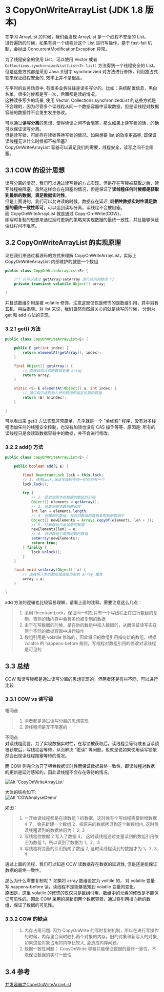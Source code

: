 # 3 CopyOnWriteArrayList (JDK 1.8 版本)

在学习 ArrayList 的时候，我们会发现 ArrayList 是一个线程不安全的 List。  
进行遍历的时候，如果有另一个线程对这个 List 进行写操作，基于 fast-fail 机制，会抛出 ConcurrentModificationException 异常。 

为了线程安全的使用 List，可以使用 Vector 或者 `Collections.synchronizedList(List<T> list)` 方法得到一个线程安全的 List。  
但是这些方式都是采用 Java 关键字 synchronzied 对方法进行修饰，利用独占式锁来保证线程安全的, 效率上并不是很高。

在平时的业务场景中, 有很多业务往往是读多写少的。比如：系统配置信息，黑白名单，很多时候都是写一次，后面都是读的情况。  
这种读多写少的场景, 使用 Vector, Collections.synchronizedList 的这些方式是不合理的，因为尽管多个读线程从同一个数据容器中读取数据，但是读线程对数据容器的数据并不会发生发生修改。  

可以通过**读写分离**的思想，使得读读之间不会阻塞，那么如果上读写锁的话，的确可以保证读写分离。  
但是读写锁，可能存在读锁等待写锁的情况。如果想要 list 的效率更高呢, 既保证读线程无论什么时候都不被阻塞?  
CopyOnWriteArrayList 容器可以满足我们的需要，线程安全，读写之间不会阻塞。

## 3.1 COW 的设计思想

读写分离的情况，我们可以通过读写锁的方式实现。但是存在写锁被获取之后，读写线程被阻塞，虽然这样会存在阻塞的情况，但是保证了**读线程任何时候都是获取到最新的数据，满足数据实时性**。  
但是上面说的，我们可以允许读的时候，数据存在延迟, 既**牺牲数据实时性满足数据的最终一致性即可**，可以达到读写分离，读线程不会被阻塞。   
而 CopyOnWriteArrayList 就是通过 Copy-On-Write(COW)，  
即写时复制的思想来通过延时更新的策略来实现数据的最终一致性，并且能够保证读线程间不阻塞。

## 3.2 CopyOnWriteArrayList 的实现原理

现在我们来通过看源码的方式来理解 CopyOnWriteArrayList，实际上 CopyOnWriteArrayList 内部维护的就是一个数组

```java
public class CopyOnWriteArrayList<E> {

    /** 只可以通过 getArray/setArray 进行访问的数组 */
    private transient volatile Object[] array;

}


```

并且该数组引用是被 volatile 修饰，注意这里仅仅是修饰的是数组引用，其中另有玄机，稍后揭晓。对 list 来说，我们自然而然最关心的就是读写的时候，
分别为 get 和 add 方法的实现。

### 3.2.1 get() 方法

```java
public class CopyOnWriteArrayList<E> {

    public E get(int index) {
        return elementAt(getArray(), index);
    }

    final Object[] getArray() {
        // 直接返回当前的数组变量 array
        return array;
    }

    static <E> E elementAt(Object[] a, int index) {
        // 通过索引读取到入参的数组的指定位置的数据
        return (E) a[index];
    }

}
```

可以看出来 get() 方法实现非常简单，几乎就是一个 "单线程" 程序，没有对多线程添加任何的线程安全控制，也没有加锁也没有 CAS 操作等等，原因是: 所有的读线程只是会读取数据容器中的数据，并不会进行修改。

### 3.2.2 add() 方法

```java
public class CopyOnWriteArrayList<E> {

    public boolean add(E e) {

        final ReentrantLock lock = this.lock;
        // 1. 使用Lock,保证写线程在同一时刻只有一个
        lock.lock();

        try {
            // 2. 获取到原本存数据的数组的引用
            Object[] elements = getArray();
            // 3. 获取到原本数组的长度
            int len = elements.length;
            // 4. 创建新的数组，并将旧数组的数据复制到新数组中
            Object[] newElements = Arrays.copyOf(elements, len + 1);
            // 5. 往新数组中添加新的数据
            newElements[len] = e;
            // 6. 将旧数组引用指向新的数组
            setArray(newElements);
            return true;
        } finally {
            lock.unlock();
        }
    }

    final void setArray(Object[] a) {
        // 直接将入参的数组赋值给当前的 array 属性
        array = a;
    }

}
```

add 方法的逻辑也比较容易理解，请看上面的注释。需要注意这么几点：
> 1. 采用 ReentrantLock，保证同一时刻只有一个写线程正在进行数组的复制，否则的话内存中会有多份被复制的数据
> 2. 由于在写数据的时候，是在新的数组中插入数据的，从而保证读写实在两个不同的数据容器中进行操作
> 3. 数组引用是 volatile 修饰的，因此将旧的数组引用指向新的数组，根据 volatile 的 happens-before 规则，写线程对数组引用的修改对读线程是可见的


## 3.3 总结

COW 和读写锁都是通过读写分离的思想实现的，但两者还是有些不同，可以进行比较

### 3.3.1 COW vs 读写锁

相同点
> 1. 两者都是通过读写分离的思想实现
> 2. 读线程间是互不阻塞的

不同点  
对读线程而言，为了实现数据实时性，在写锁被获取后，读线程会等待或者当读锁被获取后，写线程会等待，从而解决 "脏读" 等问题。也就是说如果使用读写锁依然会出现读线程阻塞等待的情况。  

而 COW 则完全放开了牺牲数据实时性而保证数据最终一致性，即读线程对数据的更新是延时感知的，因此读线程不会存在等待的情况。

![Alt 'CopyOnWriteArrayList'](https://s1.ax1x.com/2020/06/20/NlNk8J.png)

大体的结构如下:  
![Alt 'COWAnalyseDemo'](https://raw.githubusercontent.com/PictureRespository/Java/main/CollectionAndMap/COWAnalyseDemo.png)

如图：
> 1. 一开始读线程都是在读数组 1 的数据，这时候有个写线程需要新增数据 4 了。会先新建一个数组 2，把原来的数据拷贝到这个新数组内, 这时候读线程读到的数据依旧为 1, 2, 3
> 2. 写线程往数据 2 写入了数据 4， 这时读线程通过变量读到的数组引用依旧为数组 1，所以读到了数据为 1，2，3
> 4. 写线程将变量的引用指向了数组 2, 这时读线程读到的数据才为 1，2, 3, 4

通过上面的流程，我们可以知道 COW 读数据存在数据的延迟性, 但是还是能保证数据的最终一致性。

那么为什么需要复制呢？ 如果将 array 数组设定为 volitile 的， 对 volatile 变量写 happens-before 读，读线程不是能够感知到 volatile 变量的变化。  
原因是，这里 volatile 的修饰的仅仅只是数组引用，数组中的元素的修改是不能保证可见性的。因此 COW 采用的是新旧两个数据容器，通过将引用指向新的数组，保证了数据的可见性。

### 3.3.2 COW 的缺点

> 1. 内存占用问题: 因为 CopyOnWrite 的写时复制机制，所以在进行写操作的时候，内存里会同时驻扎两个对象的内存，旧的对象和新写入的对象, 如果这些对象占用的内存比较大, 会造成内存问题。
> 2. 数据一致性问题： CopyOnWrite 容器只能保证数据的最终一致性，不能保证数据的实时一致性

## 3.4 参考

[并发容器之CopyOnWriteArrayList](https://github.com/CL0610/Java-concurrency/blob/master/16.%E5%B9%B6%E5%8F%91%E5%AE%B9%E5%99%A8%E4%B9%8BCopyOnWriteArrayList/%E5%B9%B6%E5%8F%91%E5%AE%B9%E5%99%A8%E4%B9%8BCopyOnWriteArrayList.md)